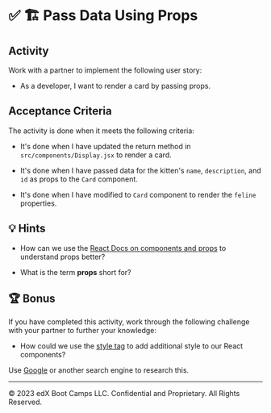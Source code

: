 # ✅ 🏗️ Pass Data Using Props

## Activity

Work with a partner to implement the following user story:

* As a developer, I want to render a card by passing props.

## Acceptance Criteria

The activity is done when it meets the following criteria:

* It's done when I have updated the return method in `src/components/Display.jsx` to render a card.

* It's done when I have passed data for the kitten's `name`, `description`, and `id` as props to the `Card` component.

* It's done when I have modified to `Card` component to render the `feline` properties.

## 💡 Hints

* How can we use the [React Docs on components and props](https://facebook.github.io/react/docs/components-and-props.html) to understand props better?

* What is the term **props** short for?

## 🏆 Bonus

If you have completed this activity, work through the following challenge with your partner to further your knowledge:

* How could we use the [style tag](https://facebook.github.io/react/docs/dom-elements.html#style) to add additional style to our React components?

Use [Google](https://www.google.com) or another search engine to research this.

---
© 2023 edX Boot Camps LLC. Confidential and Proprietary. All Rights Reserved.
